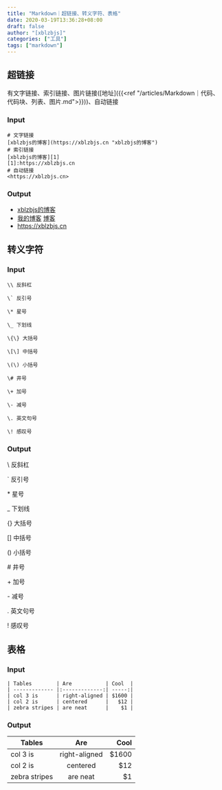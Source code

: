 ```yaml
---
title: "Markdown｜超链接、转义字符、表格"
date: 2020-03-19T13:36:28+08:00
draft: false
author: "[xblzbjs]"
categories: ["工具"]
tags: ["markdown"]
---
```


## 超链接
有文字链接、索引链接、图片链接([地址]({{<ref "/articles/Markdown｜代码、代码块、列表、图片.md">}}))、自动链接
### Input
```
# 文字链接
[xblzbjs的博客](https://xblzbjs.cn "xblzbjs的博客")
# 索引链接
[xblzbjs的博客][1]
[1]:https://xblzbjs.cn
# 自动链接
<https://xblzbjs.cn>

```

### Output

- [xblzbjs的博客](https://xblzbjs.cn "xblzbjs的博客")
- [博客]: https://xblzbjs.cn "xblzbjs的博客"
[我的博客][博客]
[博客][]
- <https://xblzbjs.cn>


## 转义字符
### Input
```
\\ 反斜杠

\` 反引号

\* 星号

\_ 下划线

\{\} 大括号

\[\] 中括号

\(\) 小括号

\# 井号

\+ 加号

\- 减号

\. 英文句号

\! 感叹号
```
### Output
\\ 反斜杠

\` 反引号

\* 星号

\_ 下划线

\{\} 大括号

\[\] 中括号

\(\) 小括号

\# 井号

\+ 加号

\- 减号

\. 英文句号

\! 感叹号

## 表格

### Input
```
| Tables        | Are           | Cool  |
| ------------- |:-------------:| -----:|
| col 3 is      | right-aligned | $1600 |
| col 2 is      | centered      |   $12 |
| zebra stripes | are neat      |    $1 |
```
### Output
| Tables        | Are           | Cool  |
| ------------- |:-------------:| -----:|
| col 3 is      | right-aligned | $1600 |
| col 2 is      | centered      |   $12 |
| zebra stripes | are neat      |    $1 |
